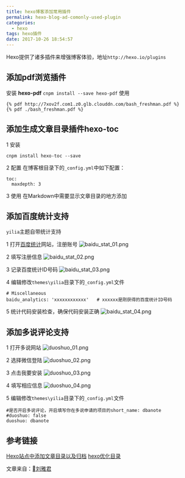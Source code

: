```yaml
---
title: hexo博客添加常用插件
permalink: hexo-blog-ad-comonly-used-plugin
categories:
  - hexo
tags: hexo插件
date: 2017-10-26 18:54:57
---
```


Hexo提供了诸多插件来增强博客体验，地址`http://hexo.io/plugins`


<!--more-->

## 添加pdf浏览插件
安装 **hexo-pdf**
`cnpm install --save hexo-pdf`
使用

```
{% pdf http://7xov2f.com1.z0.glb.clouddn.com/bash_freshman.pdf %}
{% pdf ./bash_freshman.pdf %}
```

## 添加生成文章目录插件hexo-toc
1 安装

`cnpm install hexo-toc --save`

2 配置
在博客根目录下的`_config.yml`中如下配置：

```
toc:
  maxdepth: 3
```

3 使用
在Markdown中需要显示文章目录的地方添加

<!-- toc -->
## 添加百度统计支持
`yilia`主题自带统计支持

1 打开[百度统计](https://tongji.baidu.com)网站，注册账号
![baidu_stat_01.png](http://oligvdnzp.bkt.clouddn.com/baidu_stat_01.png)

2 填写注册信息
![baidu_stat_02.png](http://oligvdnzp.bkt.clouddn.com/baidu_stat_02.png)

3 记录百度统计ID号码
![baidu_stat_03.png](http://oligvdnzp.bkt.clouddn.com/baidu_stat_03.png)

4 编辑修改`themes\yilia`目录下的`_config.yml`文件

```
# Miscellaneous
baidu_analytics: 'xxxxxxxxxxxx'   # xxxxxx是刚获得的百度统计ID号码
```

5 统计代码安装检查，确保代码安装正确
![baidu_stat_04.png](http://oligvdnzp.bkt.clouddn.com/baidu_stat_04.png)

## 添加多说评论支持
1 打开多说网站
![duoshuo_01.png](http://oligvdnzp.bkt.clouddn.com/duoshuo_01.png)

2 选择微信登陆
![duoshuo_02.png](http://oligvdnzp.bkt.clouddn.com/duoshuo_02.png)

3 点击我要安装
![duoshuo_03.png](http://oligvdnzp.bkt.clouddn.com/duoshuo_03.png)

4 填写相应信息
![duoshuo_04.png](http://oligvdnzp.bkt.clouddn.com/duoshuo_04.png)

5 编辑修改`themes\yilia`目录下的`_config.yml`文件

```
#是否开启多说评论，开启填写你在多说申请的项目的short_name: dbanote
#duoshuo: false
duoshuo: dbanote
```

## 参考链接
[Hexo站点中添加文章目录以及归档](http://www.ituring.com.cn/article/199624)
[hexo优化目录](http://www.cnblogs.com/peihao/p/5269131.html)

文章来自：[刘雅君](https://dbanote.github.io/)
